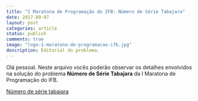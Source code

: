 ```yaml
---
title: "I Maratona de Programação do IFB: Número de Série Tabajara"
date: 2017-09-07
layout: post
categories: article
status: publish
comments: true
image: "logo-1-maratona-de-programacao-ifb.jpg"
description: Editorial do problema.
---
```


Olá pessoal. Neste arquivo vocês poderão observar os detalhes envolvidos na solução do problema __Número de Série Tabajara__ da I Maratona de Programação do IFB.

[Número de série tabajara]({{site.url}}/assets/1-maratona-de-programacao-ifb/editorial/numero-de-serie-tabajara.pdf)
